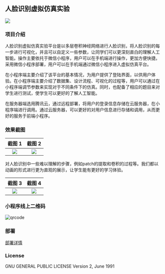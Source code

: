 ## 人脸识别虚拟仿真实验

![](https://github.com/polichan/Palette-taro/blob/master/screenshots/design.png)

### 项目介绍

人脸识别虚拟仿真实验平台是以多层卷积神经网络进行人脸识别，将人脸识别的每一步进行可视化，并且可以自定义一些参数，让同学们可以更深刻直白的理解人工智能。操作主要依托于微信小程序，用户可以在手机端进行操作，更加方便快捷。采用微信小程序部署，用户可以在手机端通过微信小程序进入虚拟仿真平台。

在小程序端主要介绍了该平台的基本情况，为用户提供了登陆界面，以供用户体验。在小程序端主要介绍了数据集、设计流程、可视化的过程等，用户可以通过在小程序端调节参数来实现对于不同条件下的仿真。同时，也配备了相应的题目来对学生进行测试，使学生可以更好的了解人工智能。

在服务器端选用腾讯云，通过远程部署，将用户的登录信息存储在云服务器，在小程序端进行调用。通过云服务器，可以更好的对用户信息进行存储和调用，从而更好的服务于前端小程序。

### 效果截图
                                                                                             
截图 1                      |  截图 2
:-------------------------:|:-------------------------:
![](https://github.com/polichan/Palette-taro/blob/master/screenshots/screenshot_4.jpg)  |  ![](https://github.com/polichan/Palette-taro/blob/master/screenshots/screenshot_3.jpg)

对人脸识别中一些难以理解的步骤，例如patch的提取和卷积的过程等。我们都以动画的形式进行更为直观的展示，让学生能有更好的学习体验。

截图 3                      |  截图 4
:-------------------------:|:-------------------------:
![](https://github.com/polichan/Palette-taro/blob/master/screenshots/screenshot_2.jpg)  |  ![](https://github.com/polichan/Palette-taro/blob/master/screenshots/screenshot_1.jpg)

### 小程序线上二维码

![qrcode](https://github.com/polichan/Palette-taro/blob/master/screenshots/qrcode.png)

### 部署
[部署详情](https://github.com/polichan/Palette-taro/blob/master/deployment.md)
### License
GNU GENERAL PUBLIC LICENSE Version 2, June 1991
